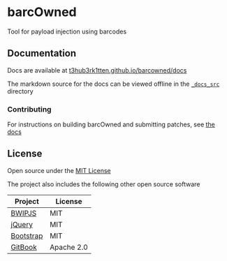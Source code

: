 # barcOwned

Tool for payload injection using barcodes

## Documentation

Docs are available at [t3hub3rk1tten.github.io/barcowned/docs](https://t3hub3rk1tten.github.io/barcowned/docs)

The markdown source for the docs can be viewed offline in the [`_docs_src`](_docs_src) directory

### Contributing

For instructions on building barcOwned and submitting patches, see [the docs](https://t3hub3rk1tten.github.io/barcowned/docs/contributing/readme.html)

## License

Open source under the [MIT License](license.md)

The project also includes the following other open source software

|                       Project                     |    License   |
|                          -                        |       -      |
|   [BWIPJS](https://github.com/metafloor/bwip-js)  |      MIT     |
|     [jQuery](https://github.com/jquery/jquery)    |      MIT     |
|   [Bootstrap](https://github.com/twbs/bootstrap)  |      MIT     |
|  [GitBook](https://github.com/GitbookIO/gitbook)  |  Apache 2.0  |
